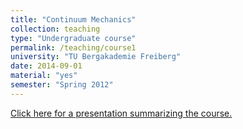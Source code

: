 ```yaml
---
title: "Continuum Mechanics"
collection: teaching
type: "Undergraduate course"
permalink: /teaching/course1
university: "TU Bergakademie Freiberg"
date: 2014-09-01
material: "yes"
semester: "Spring 2012"
---
```

<!--- control print
<p> site {{site.url}} </p>

<p> base {{site.baseurl}} </p>

<p> sitebase {{site.url}}{{site.baseurl}} </p>
-->

<a href="{{site.url}}{{site.baseurl}}files/reviewlec.pdf" class="uline">Click here for a presentation summarizing the course. </a>
